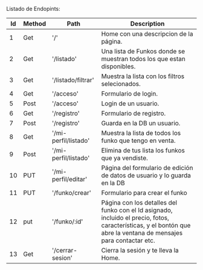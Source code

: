 Listado de Endopints:

|Id|Method|Path|Description|
|---|---|---|---|
|1|Get|'/'|Home con una descripcion de la página.|
|2|Get|'/listado'| Una lista de Funkos donde se muestran todos los que estan disponibles.|
|3|Get|'/listado/filtrar'|Muestra la lista con los filtros selecionados.|
|4|Get|'/acceso'|Formulario de login.|
|5|Post|'/acceso'|Login de un usuario.|
|6|Get|'/registro'|Formulario de registro.|
|7|Post|'/registro'|Guarda en la DB un usuario.|
|8|Get|'/mi-perfil/listado'|Muestra la lista de todos los funko que tengo en venta.|
|9|Post|'/mi-perfil/listado'|Elimina de tus lista los funkos que ya vendiste.|
|10|PUT|'/mi-perfil/editar'|Página del formulario de edición de datos de usuario y lo guarda en la DB|
|11|PUT|'/funko/crear'|Formulario para crear el funko|
|12|put|'/funko/:id'|Página con los detalles del funko con el Id asignado, incluido el precio, fotos, características, y el bontón que abre la ventana de mensajes para contactar etc.|
|13|Get|'/cerrar-sesion'|Cierra la sesión y te lleva la Home.|
